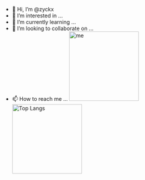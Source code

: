 - 👋 Hi, I’m @zyckx
- 👀 I’m interested in ...
- 🌱 I’m currently learning ...
- 💞️ I’m looking to collaborate on ...
- 📫 How to reach me ...
<img src="https://github-readme-stats-one-bice.vercel.app/api?username=zyckx&count_private=true&theme=calm&show_icons=true&include_all_commits=true&role=OWNER,ORGANIZATION_MEMBER,COLLABORATOR" alt="me" height="185px" /> <img src="https://github-readme-stats-one-bice.vercel.app/api/top-langs/?username=lhcfl&layout=compact&langs_count=8&theme=calm&role=OWNER,ORGANIZATION_MEMBER" alt="Top Langs" height="185px" />
<!---
zyckx/zyckx is a ✨ special ✨ repository because its `README.md` (this file) appears on your GitHub profile.
You can click the Preview link to take a look at your changes.
--->
